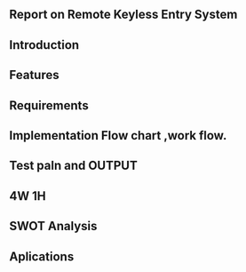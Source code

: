 ## Report on Remote Keyless Entry System
## Introduction
## Features
## Requirements
## Implementation Flow chart ,work flow.
## Test paln and OUTPUT
## 4W 1H
## SWOT Analysis
## Aplications


